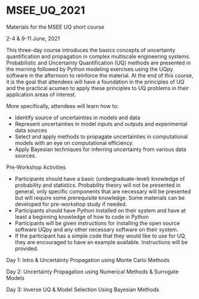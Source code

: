 # MSEE_UQ_2021
Materials for the MSEE UQ short course

2-4 & 9-11 June, 2021

This three-day course introduces the basics concepts of uncertainty quantification and propagation in complex multiscale engineering systems. Probabilistic and Uncertainty Quantification (UQ) methods are presented in the morning followed by Python modeling exercises using the UQpy software in the afternoon to reinforce the material. At the end of this course, it is the goal that attendees will have a foundation in the principles of UQ and the practical acumen to apply these principles to UQ problems in their application areas of interest.

More specifically, attendees will learn how to:
- Identify source of uncertainties in models and data
- Represent uncertainties in model inputs and outputs and experimental data sources
- Select and apply methods to propagate uncertainties in computational models with an eye on computational efficiency.
- Apply Bayesian techniques for inferring uncertainty from various data sources.

Pre-Workshop Activities
- Participants should have a basic (undergraduate-level) knowledge of probability and statistics. Probability theory will not be presented in general, only specific components that are necessary will be presented but will require some prerequisite knowledge. Some materials can be developed for pre-workshop study if needed.
- Participants should have Python installed on their system and have at least a beginning knowledge of how to code in Python
- Participants will be given instructions for installing the open source software UQpy and any other necessary software on their system.           
- If the participant has a simple code that they would like to use for UQ, they are encouraged to have an example available. Instructions will be provided.

Day 1: Intro & Uncertainty Propagation using Monte Carlo Methods

Day 2: Uncertainty Propagation using Numerical Methods & Surrogate Models

Day 3: Inverse UQ & Model Selection Using Bayesian Methods


